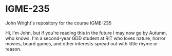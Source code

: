 # IGME-235
John Wright's repository for the course IGME-235

Hi, I'm John, but if you're reading this in the future I may now go by Autumn, who knows.
I'm a second-year GDD student at RIT who loves nature, horror movies, board games, and other interests spread out with little rhyme or reason.
